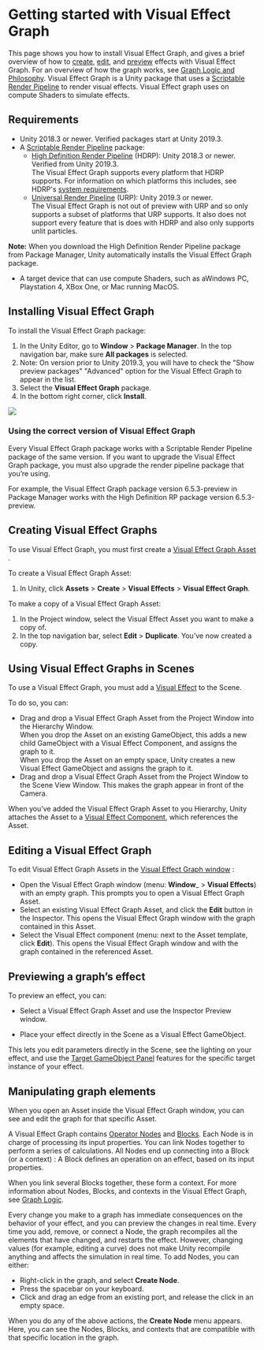 # Getting started with Visual Effect Graph

This page shows you how  to install Visual Effect Graph, and gives a brief overview of how to [create](#creating-visual-effect-graphs), [edit](#editing-a-visual-effect-graph), and [preview](#previewing-a-graph-s-effects) effects with Visual Effect Graph. For an overview of how the graph works, see [Graph Logic and Philosophy](GraphLogicAndPhilosophy.md).
Visual Effect Graph is a Unity package that uses a [Scriptable Render Pipeline](https://docs.unity3d.com/Manual/ScriptableRenderPipeline.html) to render visual effects. Visual Effect graph uses on compute Shaders to simulate effects.

## Requirements
* Unity 2018.3 or newer. Verified packages start at Unity 2019.3.
* A [Scriptable Render Pipeline](https://docs.unity3d.com/Manual/ScriptableRenderPipeline.html) package:
  * [High Definition Render Pipeline](https://docs.unity3d.com/Packages/com.unity.render-pipelines.high-definition@latest/index.html) (HDRP): Unity 2018.3 or newer. Verified from Unity 2019.3.<br/>The Visual Effect Graph supports every platform that HDRP supports. For information on which platforms this includes, see HDRP's [system requirements](https://docs.unity3d.com/Packages/com.unity.render-pipelines.high-definition@latest/index.html?subfolder=/manual/System-Requirements.html).
  * [Universal Render Pipeline](https://docs.unity3d.com/Packages/com.unity.render-pipelines.universal@latest/index.html) (URP): Unity 2019.3 or newer.<br/>The Visual Effect Graph is not out of preview with URP and so only supports a subset of platforms that URP supports. It also does not support every feature that is does with HDRP and also only supports unlit particles.

**Note:** When you download the High Definition Render Pipeline package from Package Manager, Unity automatically installs the Visual Effect Graph package.
* A target device that can use compute Shaders, such as aWindows PC, Playstation 4, XBox One, or Mac running MacOS.

## Installing Visual Effect Graph

To install the Visual Effect Graph package:


1. In the Unity Editor, go to __Window__ &gt; __Package Manager__. In the top navigation bar, make sure __All packages__ is selected.
2. Note: On version prior to Unity 2019.3, you will have to check the "Show preview packages" "Advanced" option for the Visual Effect Graph to appear in the list.
3. Select the __Visual Effect Graph__ package.
4. In the bottom right corner, click __Install__.

![](Images/InstallVisualEffectGraph.png)


### Using the correct version of Visual Effect Graph
Every Visual Effect Graph package works with a Scriptable Render Pipeline package of the same version. If you want to upgrade the Visual Effect Graph package, you must also upgrade the render pipeline package that you’re using.

For example, the Visual Effect Graph package version 6.5.3-preview in Package Manager works with the High Definition RP package
version 6.5.3-preview.

## Creating Visual Effect Graphs
To use Visual Effect Graph, you must first create a [Visual Effect Graph Asset](VisualEffectGraphAsset.md) .

To create a Visual Effect Graph Asset:

1. In Unity, click __Assets__ &gt; __Create__ &gt; __Visual Effects__ &gt; __Visual Effect Graph__.

To make a copy of a Visual Effect Graph Asset:

1. In the Project window, select the Visual Effect Asset you want to make a copy of.
2. In the top navigation bar, select __Edit__ &gt; __Duplicate__.  You’ve now created a copy.

## Using Visual Effect Graphs in Scenes
To use a Visual Effect Graph, you must add a [Visual Effect](#Creating-Visual-Effect-Graphs) to the Scene.

To do so, you can:

* Drag and drop a Visual Effect Graph Asset from the Project Window into the Hierarchy Window. <br />When you drop the Asset on an existing GameObject, this adds a new child GameObject with a Visual Effect Component, and assigns the graph to it. <br />When you drop the Asset on an empty space, Unity creates a new Visual Effect GameObject and assigns the graph to it.
* Drag and drop a Visual Effect Graph Asset from the Project Window to the Scene View Window. This makes the graph appear in front of the Camera.

When you’ve added the Visual Effect Graph Asset to you Hierarchy, Unity attaches the Asset to a [Visual Effect Component](VisualEffectComponent.md), which references the Asset.

## Editing a Visual Effect Graph
To edit Visual Effect Graph Assets in the  [Visual Effect Graph window](VisualEffectGraphWindow.md) :

* Open the Visual Effect Graph window (menu: __Window___ &gt; __Visual Effects__) with an empty graph. This prompts you to open a Visual Effect Graph Asset.
* Select an existing Visual Effect Graph Asset, and click the __Edit__ button in the Inspector. This opens the Visual Effect Graph window with the graph contained in this Asset.
* Select the Visual Effect component (menu: next to the Asset template, click __Edit__). This opens the Visual Effect Graph window and with the graph contained in the referenced Asset.

## Previewing a graph’s effect
To preview an effect, you can:

* Select a Visual Effect Graph Asset and use the Inspector Preview window.

* Place your effect directly in the Scene as a Visual Effect GameObject.

This lets you edit parameters directly in the Scene, see the lighting on your effect, and use the [Target GameObject Panel](VisualEffectGraphWindow.md#target-visual-effect-gameobject) features for the specific target instance of your effect.

## Manipulating graph elements
When you open an Asset inside the Visual Effect Graph window, you can see and edit the graph for that specific Asset.

A Visual Effect Graph contains [Operator Nodes](Operators.md) and [Blocks](Blocks.md). Each Node is in charge of processing its input properties. You can link Nodes together to perform a series of calculations. All Nodes end up connecting into a Block (or a context) : A Block defines an operation on an effect, based on its input properties.

When you link several Blocks together, these form a context. For more information about Nodes, Blocks, and contexts in the Visual Effect Graph, see [Graph Logic](GraphLogicAndPhilosophy.md).

Every change you make to a graph has immediate consequences on the behavior of your effect, and you can preview the changes in real time. Every time you add, remove, or connect a Node, the graph recompiles all the elements that have changed, and restarts the effect. However, changing values (for example, editing a curve) does not make Unity recompile anything and affects the simulation in real time.
To add Nodes, you can either:

* Right-click in the graph, and select __Create Node__.
* Press the spacebar on your keyboard.
* Click and drag an edge from an existing port, and release the click in an empty space.

When you do any of the above actions, the __Create Node__ menu appears. Here, you can see the Nodes, Blocks, and contexts that are compatible with that specific location in the graph.
